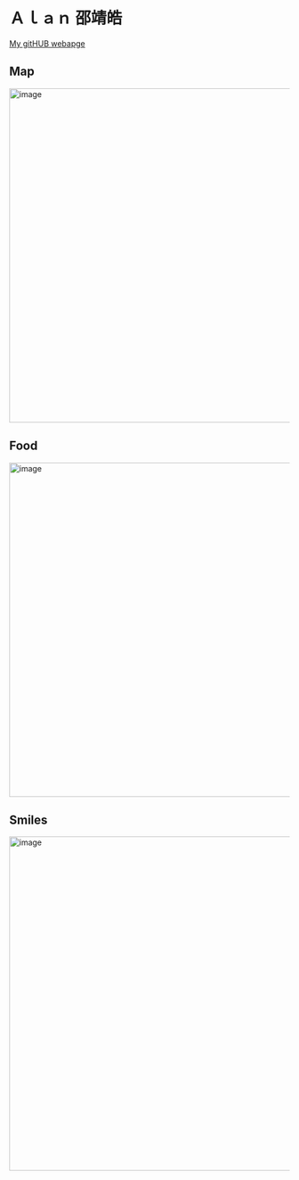 # Ａｌａｎ 邵靖皓

[My gitHUB webapge](https://github.com/alanshao1026) 

## Map

<img width="600" alt="image" src="" />

## Food

<img width="600" alt="image" src="" />


## Smiles

<img width="600" alt="image" src="" />
